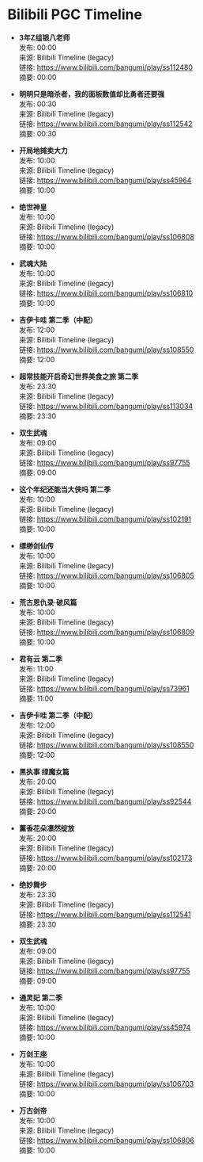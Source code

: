 # Bilibili PGC Timeline

- **3年Z组银八老师**  
  发布: 00:00  
  来源: Bilibili Timeline (legacy)  
  链接: https://www.bilibili.com/bangumi/play/ss112480  
  摘要: 00:00

- **明明只是暗杀者，我的面板数值却比勇者还要强**  
  发布: 00:30  
  来源: Bilibili Timeline (legacy)  
  链接: https://www.bilibili.com/bangumi/play/ss112542  
  摘要: 00:30

- **开局地摊卖大力**  
  发布: 10:00  
  来源: Bilibili Timeline (legacy)  
  链接: https://www.bilibili.com/bangumi/play/ss45964  
  摘要: 10:00

- **绝世神皇**  
  发布: 10:00  
  来源: Bilibili Timeline (legacy)  
  链接: https://www.bilibili.com/bangumi/play/ss106808  
  摘要: 10:00

- **武魂大陆**  
  发布: 10:00  
  来源: Bilibili Timeline (legacy)  
  链接: https://www.bilibili.com/bangumi/play/ss106810  
  摘要: 10:00

- **吉伊卡哇 第二季（中配）**  
  发布: 12:00  
  来源: Bilibili Timeline (legacy)  
  链接: https://www.bilibili.com/bangumi/play/ss108550  
  摘要: 12:00

- **超常技能开启奇幻世界美食之旅 第二季**  
  发布: 23:30  
  来源: Bilibili Timeline (legacy)  
  链接: https://www.bilibili.com/bangumi/play/ss113034  
  摘要: 23:30

- **双生武魂**  
  发布: 09:00  
  来源: Bilibili Timeline (legacy)  
  链接: https://www.bilibili.com/bangumi/play/ss97755  
  摘要: 09:00

- **这个年纪还能当大侠吗 第二季**  
  发布: 10:00  
  来源: Bilibili Timeline (legacy)  
  链接: https://www.bilibili.com/bangumi/play/ss102191  
  摘要: 10:00

- **缥缈剑仙传**  
  发布: 10:00  
  来源: Bilibili Timeline (legacy)  
  链接: https://www.bilibili.com/bangumi/play/ss106805  
  摘要: 10:00

- **荒古恩仇录·破风篇**  
  发布: 10:00  
  来源: Bilibili Timeline (legacy)  
  链接: https://www.bilibili.com/bangumi/play/ss106809  
  摘要: 10:00

- **君有云 第二季**  
  发布: 11:00  
  来源: Bilibili Timeline (legacy)  
  链接: https://www.bilibili.com/bangumi/play/ss73961  
  摘要: 11:00

- **吉伊卡哇 第二季（中配）**  
  发布: 12:00  
  来源: Bilibili Timeline (legacy)  
  链接: https://www.bilibili.com/bangumi/play/ss108550  
  摘要: 12:00

- **黑执事 绿魔女篇**  
  发布: 20:00  
  来源: Bilibili Timeline (legacy)  
  链接: https://www.bilibili.com/bangumi/play/ss92544  
  摘要: 20:00

- **薰香花朵凛然绽放**  
  发布: 20:00  
  来源: Bilibili Timeline (legacy)  
  链接: https://www.bilibili.com/bangumi/play/ss102173  
  摘要: 20:00

- **绝妙舞步**  
  发布: 23:30  
  来源: Bilibili Timeline (legacy)  
  链接: https://www.bilibili.com/bangumi/play/ss112541  
  摘要: 23:30

- **双生武魂**  
  发布: 09:00  
  来源: Bilibili Timeline (legacy)  
  链接: https://www.bilibili.com/bangumi/play/ss97755  
  摘要: 09:00

- **通灵妃 第二季**  
  发布: 10:00  
  来源: Bilibili Timeline (legacy)  
  链接: https://www.bilibili.com/bangumi/play/ss45974  
  摘要: 10:00

- **万剑王座**  
  发布: 10:00  
  来源: Bilibili Timeline (legacy)  
  链接: https://www.bilibili.com/bangumi/play/ss106703  
  摘要: 10:00

- **万古剑帝**  
  发布: 10:00  
  来源: Bilibili Timeline (legacy)  
  链接: https://www.bilibili.com/bangumi/play/ss106806  
  摘要: 10:00
